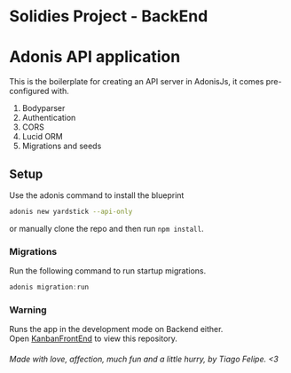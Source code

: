 # Solidies Project - BackEnd

# Adonis API application

This is the boilerplate for creating an API server in AdonisJs, it comes pre-configured with.

1. Bodyparser
2. Authentication
3. CORS
4. Lucid ORM
5. Migrations and seeds

## Setup

Use the adonis command to install the blueprint

```bash
adonis new yardstick --api-only
```

or manually clone the repo and then run `npm install`.


### Migrations

Run the following command to run startup migrations.

```js
adonis migration:run
```

### Warning

Runs the app in the development mode on Backend either.<br />
Open [KanbanFrontEnd](https://github.com/tiagofsv95/KanbanFrontEnd) to view this repository.

###### Made with love, affection, much fun and a little hurry, by Tiago Felipe. <3
